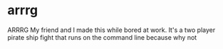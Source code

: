 # arrrg
ARRRG
My friend and I made this while bored at work. It's a two player pirate ship fight that runs on the command line because why not
